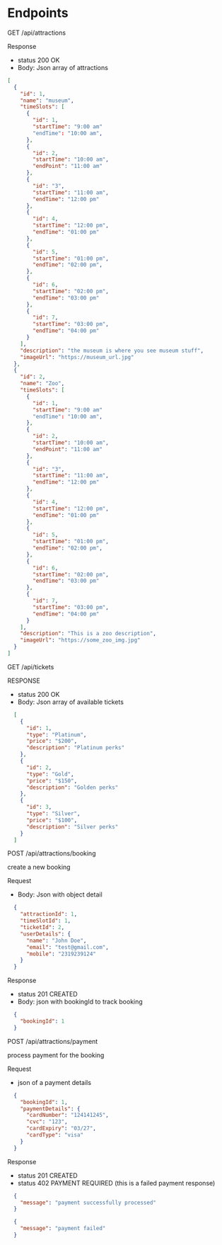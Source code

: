 # Endpoints 

GET /api/attractions 

Response 
  - status 200 OK 
  - Body: Json array of attractions 

```json
[
  {
    "id": 1, 
    "name": "museum", 
    "timeSlots": [
      {
        "id": 1, 
        "startTime": "9:00 am"
        "endTime": "10:00 am", 
      }, 
      {
        "id": 2, 
        "startTime": "10:00 am", 
        "endPoint": "11:00 am"
      }, 
      {
        "id": "3", 
        "startTime": "11:00 am", 
        "endTime": "12:00 pm" 
      }, 
      {
        "id": 4, 
        "startTime": "12:00 pm", 
        "endTime": "01:00 pm"
      }, 
      {
        "id": 5, 
        "startTime": "01:00 pm", 
        "endTime": "02:00 pm", 
      }, 
      {
        "id": 6, 
        "startTime": "02:00 pm", 
        "endTime": "03:00 pm"
      }, 
      {
        "id": 7, 
        "startTime": "03:00 pm", 
        "endTime": "04:00 pm"
      }
    ], 
    "description": "the museum is where you see museum stuff", 
    "imageUrl": "https://museum_url.jpg"
  }, 
  {
    "id": 2, 
    "name": "Zoo", 
    "timeSlots": [
      {
        "id": 1, 
        "startTime": "9:00 am"
        "endTime": "10:00 am", 
      }, 
      {
        "id": 2, 
        "startTime": "10:00 am", 
        "endPoint": "11:00 am"
      }, 
      {
        "id": "3", 
        "startTime": "11:00 am", 
        "endTime": "12:00 pm" 
      }, 
      {
        "id": 4, 
        "startTime": "12:00 pm", 
        "endTime": "01:00 pm"
      }, 
      {
        "id": 5, 
        "startTime": "01:00 pm", 
        "endTime": "02:00 pm", 
      }, 
      {
        "id": 6, 
        "startTime": "02:00 pm", 
        "endTime": "03:00 pm"
      }, 
      {
        "id": 7, 
        "startTime": "03:00 pm", 
        "endTime": "04:00 pm"
      }
    ], 
    "description": "This is a zoo description", 
    "imageUrl": "https://some_zoo_img.jpg"
  }
]
```


GET /api/tickets

RESPONSE 
  - status 200 OK 
  - Body: Json array of available tickets

```json 
  [
    {
      "id": 1, 
      "type": "Platinum", 
      "price": "$200",
      "description": "Platinum perks"
    }, 
    {
      "id": 2, 
      "type": "Gold", 
      "price": "$150", 
      "description": "Golden perks"
    }, 
    {
      "id": 3, 
      "type": "Silver", 
      "price": "$100", 
      "description": "Silver perks"
    }
  ]
```

POST /api/attractions/booking

create a new booking 

Request 
  - Body: Json with object detail

```json 
  {
    "attractionId": 1, 
    "timeSlotId": 1, 
    "ticketId": 2, 
    "userDetails": {
      "name": "John Doe", 
      "email": "test@gmail.com", 
      "mobile": "2319239124"
    }
  }
```

Response 
  - status 201 CREATED
  - Body: json with bookingId to track booking 

  ```json
    {
      "bookingId": 1
    }
  ```

POST /api/attractions/payment

process payment for the booking 

Request
  - json of a payment details 

```json
  {
    "bookingId": 1, 
    "paymentDetails": {
      "cardNumber": "124141245", 
      "cvc": "123", 
      "cardExpiry": "03/27", 
      "cardType": "visa"
    }
  }
```

Response 
  - status 201 CREATED 
  - status 402 PAYMENT REQUIRED (this is a failed payment response)

```json 
  {
    "message": "payment successfully processed"
  }
```

```json 
  {
    "message": "payment failed"
  }
```
